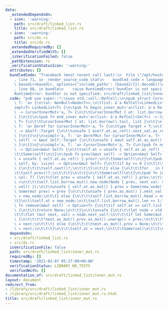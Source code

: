 ```yaml
---
data:
  _extendedDependsOn:
  - icon: ':warning:'
    path: src/draft/linked_list.rs
    title: src/draft/linked_list.rs
  - icon: ':warning:'
    path: src/ds.rs
    title: src/ds.rs
  _extendedRequiredBy: []
  _extendedVerifiedWith: []
  _isVerificationFailed: false
  _pathExtension: rs
  _verificationStatusIcon: ':warning:'
  attributes: {}
  bundledCode: "Traceback (most recent call last):\n  File \"/opt/hostedtoolcache/Python/3.9.1/x64/lib/python3.9/site-packages/onlinejudge_verify/documentation/build.py\"\
    , line 71, in _render_source_code_stat\n    bundled_code = language.bundle(stat.path,\
    \ basedir=basedir, options={'include_paths': [basedir]}).decode()\n  File \"/opt/hostedtoolcache/Python/3.9.1/x64/lib/python3.9/site-packages/onlinejudge_verify/languages/user_defined.py\"\
    , line 68, in bundle\n    raise RuntimeError('bundler is not specified: {}'.format(path.as_posix()))\n\
    RuntimeError: bundler is not specified: src/draft/linked_list/inner_mut.rs\n"
  code: "pub use super::*;\nuse std::cell::RefCell;\n\npub struct CursorInnerMut<'a,\
    \ T: 'a> {\n\tat: NonNull<Node<T>>,\n\tlist: &'a RefCell<LinkedList<T>>,\n}\n\n\
    impl<T> LinkedList<T> {\n\tpub fn begin_inner_mut<'a>(list: &'a RefCell<Self>)\
    \ -> CursorInnerMut<'a, T> {\n\t\tCursorInnerMut { at: list.borrow().head, list\
    \ }\n\t}\n\tpub fn end_inner_mut<'a>(list: &'a RefCell<Self>) -> CursorInnerMut<'a,\
    \ T> {\n\t\tCursorInnerMut { at: list.borrow().tail, list }\n\t}\n}\n\nimpl<'a,\
    \ T: 'a> Deref for CursorInnerMut<'a, T> {\n\ttype Target = T;\n\tfn deref(&self)\
    \ -> &Self::Target {\n\t\tunsafe { &self.at.as_ref().next_val.as_ref().unwrap().1\
    \ }\n\t}\n}\n\nimpl<'a, T: 'a> DerefMut for CursorInnerMut<'a, T> {\n\tfn deref_mut(&mut\
    \ self) -> &mut Self::Target {\n\t\tunsafe { &mut self.at.as_mut().next_val.as_mut().unwrap().1\
    \ }\n\t}\n}\n\nimpl<'a, T: 'a> CursorInnerMut<'a, T> {\n\tpub fn next(&mut self)\
    \ -> Option<&mut Self> {\n\t\tself.at = unsafe { self.at.as_ref() }.next_val.as_ref()?.0;\n\
    \t\tSome(self)\n\t}\n\tpub fn prev(&mut self) -> Option<&mut Self> {\n\t\tself.at\
    \ = unsafe { self.at.as_ref() }.prev?;\n\t\tSome(self)\n\t}\n\tpub fn advance(&mut\
    \ self, by: isize) -> Option<&mut Self> {\n\t\tif by >= 0 {\n\t\t\tfor _ in 0..by\
    \ {\n\t\t\t\tself.next()?;\n\t\t\t}\n\t\t} else {\n\t\t\tfor _ in by..0 {\n\t\t\
    \t\tself.prev()?;\n\t\t\t}\n\t\t}\n\t\tSome(self)\n\t}\n\tpub fn insert(&mut self,\
    \ val: T) {\n\t\tlet prev = unsafe { self.at.as_ref() }.prev;\n\t\tlet new_node\
    \ =\n\t\t\tself.list.borrow_mut().new_node(Node { prev, next_val: Some((self.at,\
    \ val)) });\n\t\tunsafe { self.at.as_mut() }.prev = Some(new_node);\n\t\tif let\
    \ Some(mut prev) = prev {\n\t\t\tunsafe { prev.as_mut() }.next_val.as_mut().unwrap().0\
    \ = new_node;\n\t\t} else {\n\t\t\tself.list.borrow_mut().head = new_node;\n\t\
    \t}\n\t\tself.at = new_node;\n\t\tself.list.borrow_mut().len += 1;\n\t}\n\tpub\
    \ fn remove(&mut self) -> Option<T> {\n\t\tif self.at == self.list.borrow_mut().tail\
    \ {\n\t\t\treturn None;\n\t\t}\n\t\tunsafe {\n\t\t\tlet node = std::ptr::read(self.at.as_ptr());\n\
    \t\t\tlet (mut next, val) = node.next_val?;\n\t\t\tif let Some(mut prev) = node.prev\
    \ {\n\t\t\t\t*next.as_mut().prev.as_mut().unwrap() = prev;\n\t\t\t\tprev.as_mut().next_val.as_mut().unwrap().0\
    \ = next;\n\t\t\t} else {\n\t\t\t\tnext.as_mut().prev = None;\n\t\t\t\tself.list.borrow_mut().head\
    \ = next;\n\t\t\t}\n\t\t\tself.at = next;\n\t\t\tSome(val)\n\t\t}\n\t}\n}\n"
  dependsOn:
  - src/draft/linked_list.rs
  - src/ds.rs
  isVerificationFile: false
  path: src/draft/linked_list/inner_mut.rs
  requiredBy: []
  timestamp: '2021-02-07 05:27:00+09:00'
  verificationStatus: LIBRARY_NO_TESTS
  verifiedWith: []
documentation_of: src/draft/linked_list/inner_mut.rs
layout: document
redirect_from:
- /library/src/draft/linked_list/inner_mut.rs
- /library/src/draft/linked_list/inner_mut.rs.html
title: src/draft/linked_list/inner_mut.rs
---
```

